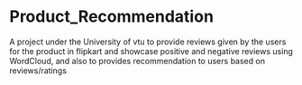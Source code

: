 # Product_Recommendation
A project under the University of vtu to provide reviews given by the users for the product in flipkart and showcase positive and negative reviews using WordCloud, and also to provides recommendation to users based on reviews/ratings
